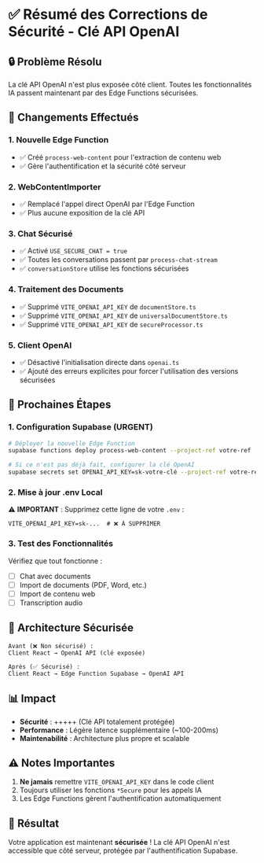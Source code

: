 # ✅ Résumé des Corrections de Sécurité - Clé API OpenAI

## 🔒 Problème Résolu

La clé API OpenAI n'est plus exposée côté client. Toutes les fonctionnalités IA passent maintenant par des Edge Functions sécurisées.

## 📝 Changements Effectués

### 1. **Nouvelle Edge Function**
- ✅ Créé `process-web-content` pour l'extraction de contenu web
- ✅ Gère l'authentification et la sécurité côté serveur

### 2. **WebContentImporter**
- ✅ Remplacé l'appel direct OpenAI par l'Edge Function
- ✅ Plus aucune exposition de la clé API

### 3. **Chat Sécurisé**
- ✅ Activé `USE_SECURE_CHAT = true`
- ✅ Toutes les conversations passent par `process-chat-stream`
- ✅ `conversationStore` utilise les fonctions sécurisées

### 4. **Traitement des Documents**
- ✅ Supprimé `VITE_OPENAI_API_KEY` de `documentStore.ts`
- ✅ Supprimé `VITE_OPENAI_API_KEY` de `universalDocumentStore.ts`
- ✅ Supprimé `VITE_OPENAI_API_KEY` de `secureProcessor.ts`

### 5. **Client OpenAI**
- ✅ Désactivé l'initialisation directe dans `openai.ts`
- ✅ Ajouté des erreurs explicites pour forcer l'utilisation des versions sécurisées

## 🚀 Prochaines Étapes

### 1. **Configuration Supabase** (URGENT)

```bash
# Déployer la nouvelle Edge Function
supabase functions deploy process-web-content --project-ref votre-ref

# Si ce n'est pas déjà fait, configurer la clé OpenAI
supabase secrets set OPENAI_API_KEY=sk-votre-clé --project-ref votre-ref
```

### 2. **Mise à jour .env Local**

⚠️ **IMPORTANT** : Supprimez cette ligne de votre `.env` :
```
VITE_OPENAI_API_KEY=sk-...  # ❌ À SUPPRIMER
```

### 3. **Test des Fonctionnalités**

Vérifiez que tout fonctionne :
- [ ] Chat avec documents
- [ ] Import de documents (PDF, Word, etc.)
- [ ] Import de contenu web
- [ ] Transcription audio

## 🔐 Architecture Sécurisée

```
Avant (❌ Non sécurisé) :
Client React → OpenAI API (clé exposée)

Après (✅ Sécurisé) :
Client React → Edge Function Supabase → OpenAI API
```

## 📊 Impact

- **Sécurité** : +++++ (Clé API totalement protégée)
- **Performance** : Légère latence supplémentaire (~100-200ms)
- **Maintenabilité** : Architecture plus propre et scalable

## ⚠️ Notes Importantes

1. **Ne jamais** remettre `VITE_OPENAI_API_KEY` dans le code client
2. Toujours utiliser les fonctions `*Secure` pour les appels IA
3. Les Edge Functions gèrent l'authentification automatiquement

## 🎉 Résultat

Votre application est maintenant **sécurisée** ! La clé API OpenAI n'est accessible que côté serveur, protégée par l'authentification Supabase. 